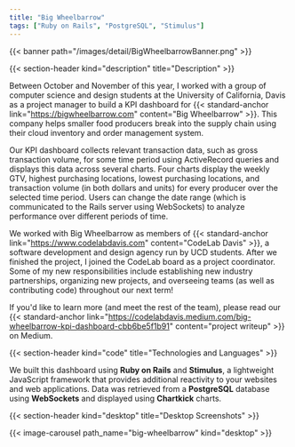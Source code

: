 ```yaml
---
title: "Big Wheelbarrow"
tags: ["Ruby on Rails", "PostgreSQL", "Stimulus"]
---
```


{{< banner path="/images/detail/BigWheelbarrowBanner.png" >}}

{{< section-header kind="description" title="Description" >}}

Between October and November of this year, I worked with a group of computer science and design students at the University of California, Davis as a project manager to build a KPI dashboard for {{< standard-anchor link="https://bigwheelbarrow.com" content="Big Wheelbarrow" >}}. This company helps smaller food producers break into the supply chain using their cloud inventory and order management system.

Our KPI dashboard collects relevant transaction data, such as gross transaction volume, for some time period using ActiveRecord queries and displays this data across several charts. Four charts display the weekly GTV, highest purchasing locations, lowest purchasing locations, and transaction volume (in both dollars and units) for every producer over the selected time period. Users can change the date range (which is communicated to the Rails server using WebSockets) to analyze performance over different periods of time. 

We worked with Big Wheelbarrow as members of {{< standard-anchor link="https://www.codelabdavis.com" content="CodeLab Davis" >}}, a software development and design agency run by UCD students. After we finished the project, I joined the CodeLab board as a project coordinator. Some of my new responsibilities include establishing new industry partnerships, organizing new projects, and overseeing teams (as well as contributing code) throughout our next term!

If you'd like to learn more (and meet the rest of the team), please read our {{< standard-anchor link="https://codelabdavis.medium.com/big-wheelbarrow-kpi-dashboard-cbb6be5f1b91" content="project writeup" >}} on Medium.


{{< section-header kind="code" title="Technologies and Languages" >}}

We built this dashboard using **Ruby on Rails** and **Stimulus**, a lightweight JavaScript framework that provides additional reactivity to your websites and web applications. Data was retrieved from a **PostgreSQL** database using **WebSockets** and displayed using **Chartkick** charts.


{{< section-header kind="desktop" title="Desktop Screenshots" >}}

{{< image-carousel path_name="big-wheelbarrow" kind="desktop" >}}

